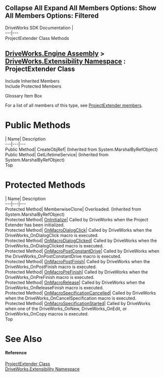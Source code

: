 Collapse All Expand All Members Options: Show All  Members Options: Filtered   
---  
DriveWorks SDK Documentation  |   
---|---  
ProjectExtender Class Methods   
  
[DriveWorks.Engine Assembly](topic2156.md) > [DriveWorks.Extensibility Namespace](topic7150.md) : ProjectExtender Class  
---  
  
Include Inherited Members    
Include Protected Members    


Glossary Item Box

For a list of all members of this type, see [ProjectExtender members](topic7233.md).

# Public Methods

| Name| Description  
---|---|---  
Public Method| CreateObjRef|  (Inherited from System.MarshalByRefObject)  
Public Method| GetLifetimeService|  (Inherited from System.MarshalByRefObject)  
Top

# Protected Methods

| Name| Description  
---|---|---  
Protected Method| MemberwiseClone| Overloaded. (Inherited from System.MarshalByRefObject)  
Protected Method| [OnInitialize](topic7238.md)| Called by DriveWorks when the Project Extender has been initialized.   
Protected Method| [OnMacroDialogClick](topic7239.md)| Called by DriveWorks when the DriveWorks_OnDialogClick macro is executed.   
Protected Method| [OnMacroDialogClicked](topic7240.md)| Called by DriveWorks when the DriveWorks_OnDialogClicked macro is executed.   
Protected Method| [OnMacroPostConstantDrive](topic7241.md)| Called by DriveWorks when the DriveWorks_OnPostConstantDrive macro is executed.   
Protected Method| [OnMacroPostFinish](topic7242.md)| Called by DriveWorks when the DriveWorks_OnPostFinish macro is executed.   
Protected Method| [OnMacroPreFinish](topic7243.md)| Called by DriveWorks when the DriveWorks_OnPreFinish macro is executed.   
Protected Method| [OnMacroRelease](topic7244.md)| Called by DriveWorks when the DriveWorks_OnReleaseFinish macro is executed.   
Protected Method| [OnMacroSpecificationCancelled](topic7245.md)| Called by DriveWorks when the DriveWorks_OnCancelSpecification macro is executed.   
Protected Method| [OnMacroSpecificationStarted](topic7246.md)| Called by DriveWorks when one of the DriveWorks_OnNew, DriveWorks_OnEdit, or DriveWorks_OnCopy macros is executed.   
Top

# See Also

#### Reference

[ProjectExtender Class](topic7232.md)   
[DriveWorks.Extensibility Namespace](topic7150.md)


